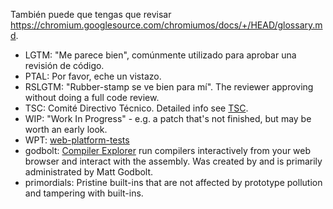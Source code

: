 También puede que tengas que revisar <https://chromium.googlesource.com/chromiumos/docs/+/HEAD/glossary.md>.

* LGTM: "Me parece bien", comúnmente utilizado para aprobar una revisión de código.
* PTAL: Por favor, eche un vistazo.
* RSLGTM: "Rubber-stamp se ve bien para mí". The reviewer approving without doing a full code review.
* TSC: Comité Directivo Técnico. Detailed info see [TSC](./GOVERNANCE.md#technical-steering-committee).
* WIP: "Work In Progress" - e.g. a patch that's not finished, but may be worth an early look.
* WPT: [web-platform-tests](https://github.com/web-platform-tests/wpt)
* godbolt: [Compiler Explorer](https://godbolt.org/) run compilers interactively from your web browser and interact with the assembly. Was created by and is primarily administrated by Matt Godbolt.
* primordials: Pristine built-ins that are not affected by prototype pollution and tampering with built-ins.
